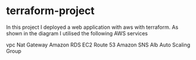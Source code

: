 # terraform-project

In this project I deployed a web application with aws with terraform. As shown in the diagram I utilised the following AWS services

vpc
Nat Gateway
Amazon RDS
EC2
Route 53
Amazon SNS
Alb
Auto Scaling Group

